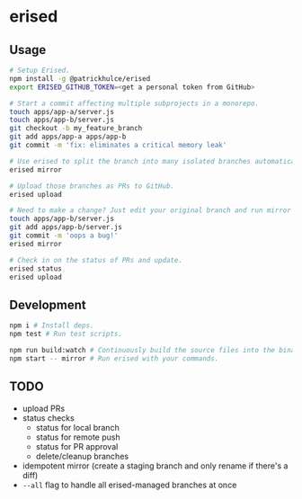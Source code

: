 # erised

## Usage

```bash
# Setup Erised.
npm install -g @patrickhulce/erised
export ERISED_GITHUB_TOKEN=<get a personal token from GitHub>

# Start a commit affecting multiple subprojects in a monorepo.
touch apps/app-a/server.js
touch apps/app-b/server.js
git checkout -b my_feature_branch
git add apps/app-a apps/app-b
git commit -m 'fix: eliminates a critical memory leak'

# Use erised to split the branch into many isolated branches automatically.
erised mirror

# Upload those branches as PRs to GitHub.
erised upload

# Need to make a change? Just edit your original branch and run mirror again.
touch apps/app-b/server.js
git add apps/app-b/server.js
git commit -m 'oops a bug!'
erised mirror

# Check in on the status of PRs and update.
erised status
erised upload
```

## Development

```bash
npm i # Install deps.
npm test # Run test scripts.

npm run build:watch # Continuously build the source files into the binary.
npm start -- mirror # Run erised with your commands.
```

## TODO

- upload PRs
- status checks
  - status for local branch
  - status for remote push
  - status for PR approval
  - delete/cleanup branches
- idempotent mirror (create a staging branch and only rename if there's a diff)
- `--all` flag to handle all erised-managed branches at once

